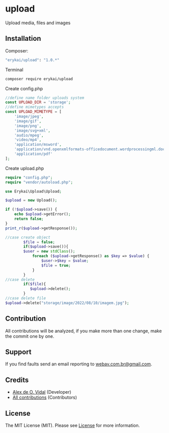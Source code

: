 # upload
Upload media, files and images

## Installation

Composer:

```bash
"erykai/upload": "1.0.*"
```

Terminal

```bash
composer require erykai/upload
```

Create config.php

```php
//define name folder uploads system
const UPLOAD_DIR = 'storage';
//define mimetypes accepts
const UPLOAD_MIMETYPE = [
    'image/jpeg',
    'image/gif',
    'image/png',
    'image/svg+xml',
    'audio/mpeg',
    'video/mp4',
    'application/msword',
    'application/vnd.openxmlformats-officedocument.wordprocessingml.document',
    'application/pdf'
];
```

Create upload.php

```php
require "config.php";
require "vendor/autoload.php";

use Erykai\Upload\Upload;

$upload = new Upload();

if (!$upload->save()) {
    echo $upload->getError();
    return false;
}
print_r($upload->getResponse());

//case create object 
        $file = false;
        if($upload->save()){
        $user = new stdClass();
            foreach ($upload->getResponse() as $key => $value) {
                $user->$key = $value;
                $file = true;
            }
        }
//case delete
        if($file){
           $upload->delete();
        }
//case delete file
$upload->delete("storage/image/2022/08/10/imagem.jpg");
```

## Contribution

All contributions will be analyzed, if you make more than one change, make the commit one by one.

## Support


If you find faults send an email reporting to webav.com.br@gmail.com.

## Credits

- [Alex de O. Vidal](https://github.com/alexdeovidal) (Developer)
- [All contributions](https://github.com/erykai/upload/contributors) (Contributors)

## License

The MIT License (MIT). Please see [License](https://github.com/erykai/upload/LICENSE) for more information.

